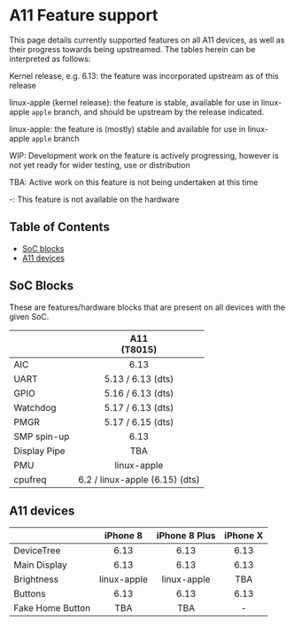 # A11 Feature support

This page details currently supported features on all A11 devices, as well as their progress towards being upstreamed.
The tables herein can be interpreted as follows:

Kernel release, e.g. 6.13: the feature was incorporated upstream as of this release

linux-apple (kernel release): the feature is stable, available for use in linux-apple `apple` branch, and should be upstream by the release indicated.

linux-apple: the feature is (mostly) stable and available for use in linux-apple `apple` branch

WIP: Development work on the feature is actively progressing, however is not yet ready for wider testing, use or distribution

TBA: Active work on this feature is not being undertaken at this time

-: This feature is not available on the hardware

## Table of Contents

- [SoC blocks](#soc-blocks)
- [A11 devices](#a11-devices)

## SoC Blocks

These are features/hardware blocks that are present on all devices with the given SoC.

|                  | A11<br>(T8015)                  |
|------------------|:-------------------------------:|
| AIC              | 6.13                            |
| UART             | 5.13 / 6.13 (dts)               |
| GPIO             | 5.16 / 6.13 (dts)               |
| Watchdog         | 5.17 / 6.13 (dts)               |
| PMGR             | 5.17 / 6.15 (dts)               |
| SMP spin-up      | 6.13                            |
| Display Pipe     | TBA                             |
| PMU              | linux-apple                     |
| cpufreq          | 6.2 / linux-apple (6.15) (dts)  |

## A11 devices

|                        | iPhone 8    | iPhone 8  Plus | iPhone X    | 
|------------------------|:-----------:|:--------------:|:-----------:|
| DeviceTree             | 6.13        | 6.13           | 6.13        |
| Main Display           | 6.13        | 6.13           | 6.13        |
| Brightness             | linux-apple | linux-apple    | TBA         |
| Buttons                | 6.13        | 6.13           | 6.13        |
| Fake Home Button       | TBA         | TBA            | -           |

